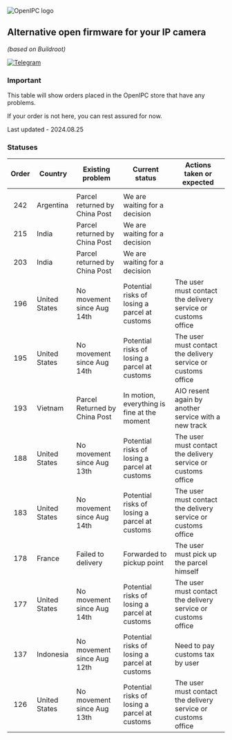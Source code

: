 ![OpenIPC logo][logo]

## Alternative open firmware for your IP camera
_(based on Buildroot)_

[![Telegram](https://openipc.org/images/telegram_button.svg)][telegram]

### Important

This table will show orders placed in the OpenIPC store that have any problems.

If your order is not here, you can rest assured for now.

Last updated - 2024.08.25

### Statuses

| Order  | Country         | Existing problem                              | Current status                                | Actions taken or expected                                    |
|:------:|-----------------|-----------------------------------------------|-----------------------------------------------|--------------------------------------------------------------|
|        |                 |                                               |                                               |                                                              |
| 242    | Argentina       | Parcel returned by China Post                 | We are waiting for a decision                 |                                                              |
| 215    | India           | Parcel returned by China Post                 | We are waiting for a decision                 |                                                              |
| 203    | India           | Parcel returned by China Post                 | We are waiting for a decision                 |                                                              |
| 196    | United States   | No movement since Aug 14th                    | Potential risks of losing a parcel at customs | The user must contact the delivery service or customs office |
| 195    | United States   | No movement since Aug 14th                    | Potential risks of losing a parcel at customs | The user must contact the delivery service or customs office |
| 193    | Vietnam         | Parcel Returned by China Post                 | In motion, everything is fine at the moment   | AIO resent again by another service with a new track         |
| 188    | United States   | No movement since Aug 13th                    | Potential risks of losing a parcel at customs | The user must contact the delivery service or customs office |
| 183    | United States   | No movement since Aug 14th                    | Potential risks of losing a parcel at customs | The user must contact the delivery service or customs office |
| 178    | France          | Failed to delivery                            | Forwarded to pickup point                     | The user must pick up the parcel himself                     |
| 177    | United States   | No movement since Aug 14th                    | Potential risks of losing a parcel at customs | The user must contact the delivery service or customs office |
| 137    | Indonesia       | No movement since Aug 12th                    | Potential risks of losing a parcel at customs | Need to pay customs tax by user                              |
| 126    | United States   | No movement since Aug 13th                    | Potential risks of losing a parcel at customs | The user must contact the delivery service or customs office |



[logo]: https://openipc.org/assets/openipc-logo-black.svg
[telegram]: https://openipc.org/our-channels
